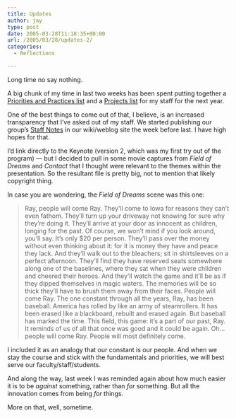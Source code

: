 ```yaml
---
title: Updates
author: jay
type: post
date: 2005-03-28T11:18:35+00:00
url: /2005/03/28/updates-2/
categories:
  - Reflections

---
```

Long time no say nothing.

A big chunk of my time in last two weeks has been spent putting together a [Priorities and Practices list][1] and a [Projects list][2] for my staff for the next year.

One of the best things to come out of that, I believe, is an increased transparency that I’ve asked out of my staff. We started publishing our group’s [Staff Notes][3] in our wiki/weblog site the week before last. I have high hopes for that.

I’d link directly to the Keynote (version 2, which was my first try out of the program) — but I decided to pull in some movie captures from _Field of Dreams_ and _Contact_ that I thought were relevant to the themes within the presentation. So the resultant file is pretty big, not to mention that likely copyright thing.

In case you are wondering, the _Field of Dreams_ scene was this one:

> Ray, people will come Ray. They’ll come to Iowa for reasons they can’t even fathom. They’ll turn up your driveway not knowing for sure why they’re doing it. They’ll arrive at your door as innocent as children, longing for the past. Of course, we won’t mind if you look around, you’ll say. It’s only $20 per person. They’ll pass over the money without even thinking about it: for it is money they have and peace they lack. And they’ll walk out to the bleachers; sit in shirtsleeves on a perfect afternoon. They’ll find they have reserved seats somewhere along one of the baselines, where they sat when they were children and cheered their heroes. And they’ll watch the game and it’ll be as if they dipped themselves in magic waters. The memories will be so thick they’ll have to brush them away from their faces. People will come Ray. The one constant through all the years, Ray, has been baseball. America has rolled by like an army of steamrollers. It has been erased like a blackboard, rebuilt and erased again. But baseball has marked the time. This field, this game: it’s a part of our past, Ray. It reminds of us of all that once was good and it could be again. Oh… people will come Ray. People will most definitely come.

I included it as an analogy that our constant is our people. And when we stay the course and stick with the fundamentals and priorities, we will best serve our faculty/staff/students.

And along the way, last week I was reminded again about how much easier it is to be _against_ something, rather than _for_ something. But all the innovation comes from being _for_ things.

More on that, well, sometime.

 [1]: http://www.itecs.ncsu.edu/systems/site/pages/2005-spring-training-priorities-and-practices
 [2]: http://www.itecs.ncsu.edu/systems/site/pages/2005-spring-training-candidate-projects
 [3]: http://www.itecs.ncsu.edu/systems/site/index/StaffNotes